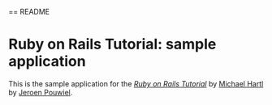 == README



# Ruby on Rails Tutorial: sample application

This is the sample application for
the [*Ruby on Rails Tutorial*](http://railstutorial.org/)
by [Michael Hartl](http://michaelhartl.com/) by [Jeroen Pouwiel](http://pouwiel.com).
